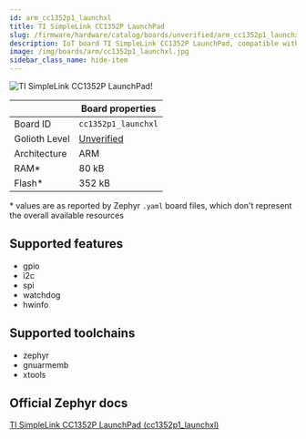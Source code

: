 ```yaml
---
id: arm_cc1352p1_launchxl
title: TI SimpleLink CC1352P LaunchPad
slug: /firmware/hardware/catalog/boards/unverified/arm_cc1352p1_launchxl
description: IoT board TI SimpleLink CC1352P LaunchPad, compatible with Golioth at unverified level.
image: /img/boards/arm/cc1352p1_launchxl.jpg
sidebar_class_name: hide-item
---
```


[//]: # (This is an auto-generated file, do not edit! Changes to it will be lost upon re-generation)

![TI SimpleLink CC1352P LaunchPad!](/img/boards/arm/cc1352p1_launchxl.jpg "TI SimpleLink CC1352P LaunchPad")

|                | Board properties     |
| -------------  | -------------------- |
| Board ID       | `cc1352p1_launchxl` |
| Golioth Level  | [Unverified](/firmware/hardware#unverified-boards) |
| Architecture   | ARM |
| RAM*           | 80 kB |
| Flash*         | 352 kB |

\* values are as reported by Zephyr `.yaml` board files, which don't represent the overall available resources



## Supported features

* gpio
* i2c
* spi
* watchdog
* hwinfo

## Supported toolchains

* zephyr
* gnuarmemb
* xtools

## Official Zephyr docs

[TI SimpleLink CC1352P LaunchPad (cc1352p1_launchxl)](https://docs.zephyrproject.org/3.6.0/boards/arm/cc1352p1_launchxl/doc/index.html)

